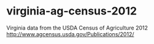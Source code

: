 # virginia-ag-census-2012
Virginia data from the USDA Census of Agriculture 2012
http://www.agcensus.usda.gov/Publications/2012/
